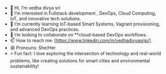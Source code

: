 - 👋 Hi, I’m vedha divya sri  
- 👀 I’m interested in  Fullstack development , DevOps, Cloud Computing, IoT, and innovative tech solutions.  
- 🌱 I’m currently learning IoT-based Smart Systems, Vagrant provisioning, and advanced DevOps practices.  
- 💞️ I’m looking to collaborate on **cloud-based DevOps workflows.  
- 📫 How to reach me:  [https://www.linkedin.com/in/vedhadivyasrip/].  
- 😄 Pronouns: She/Her  
- ⚡ Fun fact: I love exploring the intersection of technology and real-world problems, like creating solutions for smart cities and environmental sustainability!  
